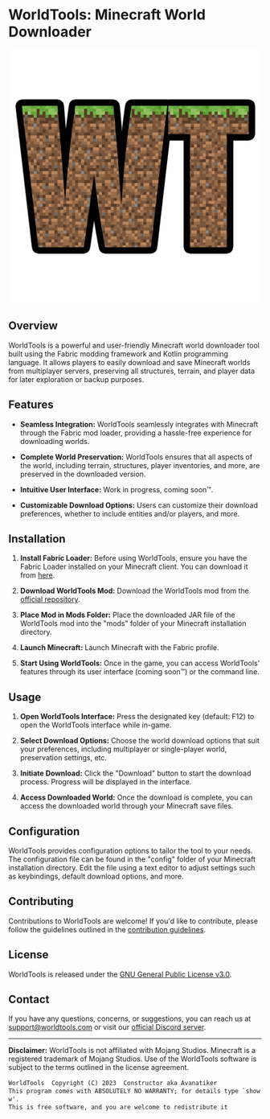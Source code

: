 # WorldTools: Minecraft World Downloader

![WorldTools Logo](src/main/resources/assets/world_tools/WorldTools.png)

## Overview

WorldTools is a powerful and user-friendly Minecraft world downloader tool built using the Fabric modding framework and Kotlin programming language. It allows players to easily download and save Minecraft worlds from multiplayer servers, preserving all structures, terrain, and player data for later exploration or backup purposes.

## Features

- **Seamless Integration:** WorldTools seamlessly integrates with Minecraft through the Fabric mod loader, providing a hassle-free experience for downloading worlds.

- **Complete World Preservation:** WorldTools ensures that all aspects of the world, including terrain, structures, player inventories, and more, are preserved in the downloaded version.

- **Intuitive User Interface:** Work in progress, coming soon™.

- **Customizable Download Options:** Users can customize their download preferences, whether to include entities and/or players, and more.

## Installation

1. **Install Fabric Loader:** Before using WorldTools, ensure you have the Fabric Loader installed on your Minecraft client. You can download it from [here](https://fabricmc.net/use/).

2. **Download WorldTools Mod:** Download the WorldTools mod from the [official repository](https://github.com/Avanatiker/WorldTools).

3. **Place Mod in Mods Folder:** Place the downloaded JAR file of the WorldTools mod into the "mods" folder of your Minecraft installation directory.

4. **Launch Minecraft:** Launch Minecraft with the Fabric profile.

5. **Start Using WorldTools:** Once in the game, you can access WorldTools' features through its user interface (coming soon™) or the command line.

## Usage

1. **Open WorldTools Interface:** Press the designated key (default: F12) to open the WorldTools interface while in-game.

2. **Select Download Options:** Choose the world download options that suit your preferences, including multiplayer or single-player world, preservation settings, etc.

3. **Initiate Download:** Click the "Download" button to start the download process. Progress will be displayed in the interface.

4. **Access Downloaded World:** Once the download is complete, you can access the downloaded world through your Minecraft save files.

## Configuration

WorldTools provides configuration options to tailor the tool to your needs. The configuration file can be found in the "config" folder of your Minecraft installation directory. Edit the file using a text editor to adjust settings such as keybindings, default download options, and more.

## Contributing

Contributions to WorldTools are welcome! If you'd like to contribute, please follow the guidelines outlined in the [contribution guidelines](CONTRIBUTING.md).

## License

WorldTools is released under the [GNU General Public License v3.0](LICENSE.md).

## Contact

If you have any questions, concerns, or suggestions, you can reach us at support@worldtools.com or visit our [official Discord server](https://discord.gg/worldtools).

---

**Disclaimer:** WorldTools is not affiliated with Mojang Studios. Minecraft is a registered trademark of Mojang Studios. Use of the WorldTools software is subject to the terms outlined in the license agreement.

```
WorldTools  Copyright (C) 2023  Constructor aka Avanatiker
This program comes with ABSOLUTELY NO WARRANTY; for details type `show w'.
This is free software, and you are welcome to redistribute it
```